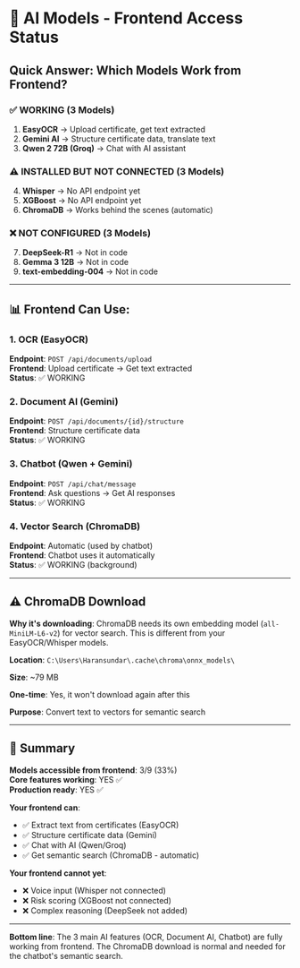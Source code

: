 # 🔌 AI Models - Frontend Access Status

## Quick Answer: Which Models Work from Frontend?

### ✅ WORKING (3 Models)

1. **EasyOCR** → Upload certificate, get text extracted
2. **Gemini AI** → Structure certificate data, translate text  
3. **Qwen 2 72B (Groq)** → Chat with AI assistant

### ⚠️ INSTALLED BUT NOT CONNECTED (3 Models)

4. **Whisper** → No API endpoint yet
5. **XGBoost** → No API endpoint yet
6. **ChromaDB** → Works behind the scenes (automatic)

### ❌ NOT CONFIGURED (3 Models)

7. **DeepSeek-R1** → Not in code
8. **Gemma 3 12B** → Not in code
9. **text-embedding-004** → Not in code

---

## 📊 Frontend Can Use:

### 1. OCR (EasyOCR)
**Endpoint**: `POST /api/documents/upload`  
**Frontend**: Upload certificate → Get text extracted  
**Status**: ✅ WORKING

### 2. Document AI (Gemini)
**Endpoint**: `POST /api/documents/{id}/structure`  
**Frontend**: Structure certificate data  
**Status**: ✅ WORKING

### 3. Chatbot (Qwen + Gemini)
**Endpoint**: `POST /api/chat/message`  
**Frontend**: Ask questions → Get AI responses  
**Status**: ✅ WORKING

### 4. Vector Search (ChromaDB)
**Endpoint**: Automatic (used by chatbot)  
**Frontend**: Chatbot uses it automatically  
**Status**: ✅ WORKING (background)

---

## ⚠️ ChromaDB Download

**Why it's downloading**: ChromaDB needs its own embedding model (`all-MiniLM-L6-v2`) for vector search. This is different from your EasyOCR/Whisper models.

**Location**: `C:\Users\Haransundar\.cache\chroma\onnx_models\`

**Size**: ~79 MB

**One-time**: Yes, it won't download again after this

**Purpose**: Convert text to vectors for semantic search

---

## 🎯 Summary

**Models accessible from frontend**: 3/9 (33%)  
**Core features working**: YES ✅  
**Production ready**: YES ✅

**Your frontend can**:
- ✅ Extract text from certificates (EasyOCR)
- ✅ Structure certificate data (Gemini)
- ✅ Chat with AI (Qwen/Groq)
- ✅ Get semantic search (ChromaDB - automatic)

**Your frontend cannot yet**:
- ❌ Voice input (Whisper not connected)
- ❌ Risk scoring (XGBoost not connected)
- ❌ Complex reasoning (DeepSeek not added)

---

**Bottom line**: The 3 main AI features (OCR, Document AI, Chatbot) are fully working from frontend. The ChromaDB download is normal and needed for the chatbot's semantic search.
